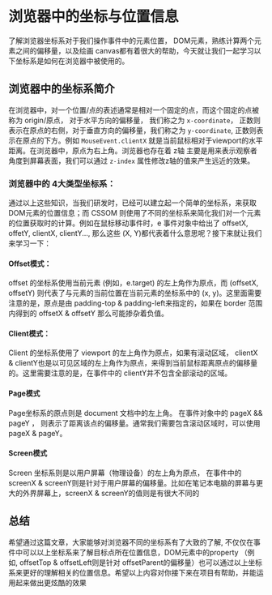 # 浏览器中的坐标与位置信息

了解浏览器坐标系对于我们操作事件中的元素位置， DOM元素，熟练计算两个元素之间的偏移量，以及绘画 canvas都有着很大的帮助，今天就让我们一起学习以下坐标系是如何在浏览器中被使用的。

## 浏览器中的坐标系简介
在浏览器中，对一个位置/点的表述通常是相对一个固定的点，而这个固定的点被称为 origin/原点， 对于水平方向的偏移量， 我们称之为 `x-coordinate`， 正数则表示在原点的右侧，对于垂直方向的偏移量，我们称之为 `y-coordinate`, 正数则表示在原点的下方。例如 `MouseEvent.clientX` 就是当前鼠标相对于viewport的水平距离。在浏览器中，原点为右上角。浏览器也存在着 z轴 主要是用来表示观察者角度到屏幕表面，我们可以通过 `z-index` 属性修改z轴的值来产生远近的效果。


### 浏览器中的 4大类型坐标系：

通过以上这些知识，当我们研发时，已经可以建立起一个简单的坐标系，来获取DOM元素的位置信息；而 CSSOM 则使用了不同的坐标系来简化我们对一个元素的位置获取时的计算。例如在鼠标移动事件时，e 事件对象中给出了 offsetX, offetY, clientX, clientY..., 那么这些 (X, Y)都代表着什么意思呢？接下来就让我们来学习一下：

#### Offset模式：
offset 的坐标系使用当前元素 (例如，e.target) 的左上角作为原点，而 (offsetX, offsetY) 则代表了与元素的当前位置在当前元素的坐标系中的 (x, y)。这里面需要注意的是，原点是由 padding-top & padding-left来指定的，如果在 border 范围内得到的 offsetX & offsetY 那么可能掺杂着负值。

#### Client模式：
Client 的坐标系使用了 viewport 的左上角作为原点，如果有滚动区域， clientX & clientY也是以可见区域的左上角作为原点，来得到当前鼠标距离原点的偏移量的。这里需要注意的是，在事件中的 clientY并不包含全部滚动的区域。

#### Page模式
Page坐标系的原点则是 document 文档中的左上角。 在事件对象中的 pageX && pageY ， 则表示了距离该点的偏移量。通常我们需要包含滚动区域时，可以使用 pageX & pageY。


#### Screen模式
Screen 坐标系则是以用户屏幕（物理设备）的左上角为原点， 在事件中的screenX & screenY则是针对于用户屏幕的偏移量。比如在笔记本电脑的屏幕与更大的外界屏幕上，screenX & screenY的值则是有很大不同的



## 总结
希望通过这篇文章，大家能够对浏览器不同的坐标系有了大致的了解, 不仅仅在事件中可以以上坐标系来了解目标点所在位置信息，DOM元素中的property （例如, offsetTop & offsetLeft则是针对 offsetParent的偏移量）也可以通过以上坐标系来更好的理解相关的位置信息。希望以上内容对你接下来在项目有帮助，并能运用起来做出更炫酷的效果
